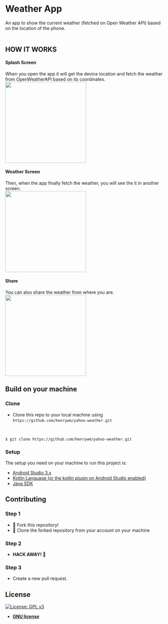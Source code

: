 # Weather App
An app to show the current weather (fetched on Open Weather API) based on the location of the phone.  
<br>

## HOW IT WORKS

#### Splash Screen
When you open the app it will get the device location and fetch the weather from OpenWeatherAPI based on its coordinates. 
<br>
<img width='256px' src='https://raw.githubusercontent.com/henrywm/yahoo-weather/master/screenshots/00.png'/>
<br>
#### Weather Screen
Then, when the app finally fetch the weather, you will see the it in another screen. 
<br>
<img width='256px' src='https://raw.githubusercontent.com/henrywm/yahoo-weather/master/screenshots/01.png'/>
#### Share
You can also share the weather from where you are.
<br>
<img width='256px' src='https://raw.githubusercontent.com/henrywm/yahoo-weather/master/screenshots/02.png'/>
<br>
## Build on your machine

### Clone
- Clone this repo to your local machine using `https://github.com/henrywm/yahoo-weather.git`
<br>

```shell
$ git clone https://github.com/henrywm/yahoo-weather.git
```
### Setup
The setup you need on your machine to run this project is: 
- <a href='https://developer.android.com/studio/?hl=pt-br' target='_blank' >Android Studio 3.x</a>
- <a href='https://kotlinlang.org/' target='_blank' >Kotlin Language (or the kotlin plugin on Android Studio enabled)</a>
- <a href='https://www.oracle.com/technetwork/pt/java/javase/downloads/jdk8-downloads-2133151.html' target='_blank' >Java SDK</a>

## Contributing

### Step 1
- :fork_and_knife: Fork this repository!
- :dancers: Clone the forked repository from your account on your machine
### Step 2

- **HACK AWAY!** :hammer:

### Step 3

- Create a new pull request.

## License

[![License: GPL v3](https://img.shields.io/badge/License-GPLv3-blue.svg)](https://www.gnu.org/licenses/gpl-3.0)

- **<a href='https://opensource.org/licenses/GPL-3.0' target='_blank'>GNU license</a>**
